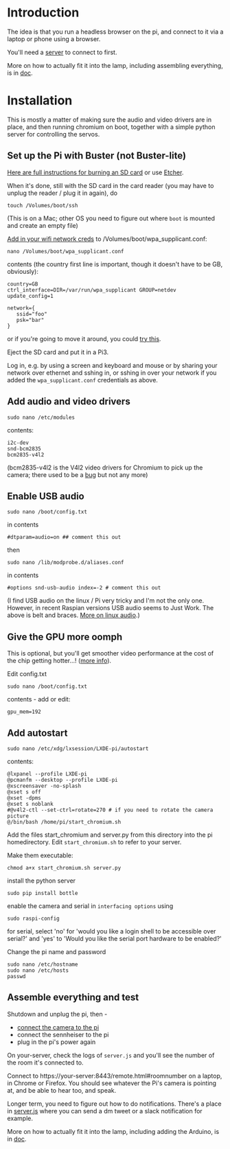 # Introduction

The idea is that you run a headless browser on the pi, and connect to it 
via a laptop or phone using a browser. 

You'll need a [server](/server) to connect to first.

More on how to actually fit it into the lamp, including assembling everything, is in 
[doc](doc/).

# Installation

This is mostly a matter of making sure the audio and video drivers are 
in place, and then running chromium on boot, together with a simple 
python server for controlling the servos.

## Set up the Pi with Buster (not Buster-lite)

[Here are full instructions for burning an SD card](https://www.raspberrypi.org/documentation/installation/installing-images/) or use [Etcher](https://etcher.io).

When it's done, still with the SD card in the card reader (you may have to unplug the reader / plug it in again), do

    touch /Volumes/boot/ssh 

(This is on a Mac; other OS you need to figure out where `boot` is mounted and create an empty file)

[Add in your wifi network creds](https://www.raspberrypi.org/blog/page/2/?fish#another-update-raspbian) to /Volumes/boot/wpa_supplicant.conf:

    nano /Volumes/boot/wpa_supplicant.conf

contents (the country first line is important, though it doesn't have to be GB, obviously):

    country=GB
    ctrl_interface=DIR=/var/run/wpa_supplicant GROUP=netdev
    update_config=1

    network={
       ssid="foo"
       psk="bar"
    }

or if you're going to move it around, you could [try this](https://planb.nicecupoftea.org/2015/12/04/raspberry-pi-create-an-access-point-for-easily-getting-limited-input-devices-on-wifi-chromecast-style/).

Eject the SD card and put it in a Pi3.

Log in, e.g. by using a screen and keyboard and mouse or by sharing your 
network over ethernet and sshing in, or sshing in over your network if 
you added the `wpa_supplicant.conf` credentials as above.

## Add audio and video drivers

    sudo nano /etc/modules

contents:

    i2c-dev
    snd-bcm2835
    bcm2835-v4l2

(bcm2835-v4l2 is the V4l2 video drivers for Chromium to pick up the camera; there used to be a [bug](https://stackoverflow.com/questions/25941171/how-to-get-gstreamer1-0-working-with-v4l2-raspicam-driver) but not any more)

## Enable USB audio

    sudo nano /boot/config.txt 

in contents

    #dtparam=audio=on ## comment this out

then

    sudo nano /lib/modprobe.d/aliases.conf

in contents

    #options snd-usb-audio index=-2 # comment this out

(I find USB audio on the linux / Pi very tricky and I'm not the only one. However, in 
recent Raspian versions USB audio seems to Just Work. The above is belt and braces. 
[More on linux 
audio](http://raspberrypi.stackexchange.com/questions/39928/unable-to-set-default-input-and-output-audio-device-on-raspberry-jessie).)

## Give the GPU more oomph

This is optional, but you'll get smoother video performance at the cost of the chip getting hotter...! ([more info](https://raspberrypi.stackexchange.com/a/1885)).

Edit config.txt

    sudo nano /boot/config.txt  

contents - add or edit:

    gpu_mem=192 

## Add autostart

    sudo nano /etc/xdg/lxsession/LXDE-pi/autostart

contents:

    @lxpanel --profile LXDE-pi
    @pcmanfm --desktop --profile LXDE-pi
    @xscreensaver -no-splash
    @xset s off
    @xset -dpms
    @xset s noblank
    #@v4l2-ctl --set-ctrl=rotate=270 # if you need to rotate the camera picture
    @/bin/bash /home/pi/start_chromium.sh

Add the files start_chromium and server.py from this directory into the pi 
homedirectory. Edit ```start_chromium.sh``` to refer to your server.

Make them executable:

    chmod a+x start_chromium.sh server.py

install the python server

    sudo pip install bottle

enable the camera and serial in ```interfacing options``` using

    sudo raspi-config

for serial, select 'no' for 'would you like a login shell to be accessible over 
serial?' and 'yes' to 'Would you like the serial port hardware to be enabled?'

Change the pi name and password

    sudo nano /etc/hostname
    sudo nano /etc/hosts
    passwd

## Assemble everything and test

Shutdown and unplug the pi, then - 

 * [connect the camera to the pi](https://www.raspberrypi.org/documentation/usage/camera/README.md)
 * connect the sennheiser to the pi
 * plug in the pi's power again

On your-server, check the logs of `server.js` and you'll see the number of the room 
it's connected to.

Connect to https://your-server:8443/remote.html#roomnumber on a laptop, 
in Chrome or Firefox. You should see whatever the Pi's camera is pointing at, 
and be able to hear too, and speak. 

Longer term, you need to figure out how to do notifications. There's a place in 
[server.js](/../server/server.js) where you can send a dm tweet or a slack notification 
for example.

More on how to actually fit it into the lamp, including adding the Arduino, is in 
[doc](doc/).



